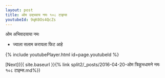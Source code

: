 ```yaml
---
layout: post
title: ओम उद्भवाय नमः १०८ टाइम्स
youtubeId: 9qK0Os4QcZs
---
```

 
 
 ओम अभिवादयाया नमः  
 
 -  ज्याला सलाम करायला फिट आहे 
 
  
 
  
 
 
 
 
 
 


{% include youtubePlayer.html id=page.youtubeId %}
 
[Next]({{ site.baseurl }}{% link  split2/_posts/2016-04-20-ओम त्रिकूभधामने नमः १०८ टाइम्स.md%})
 

